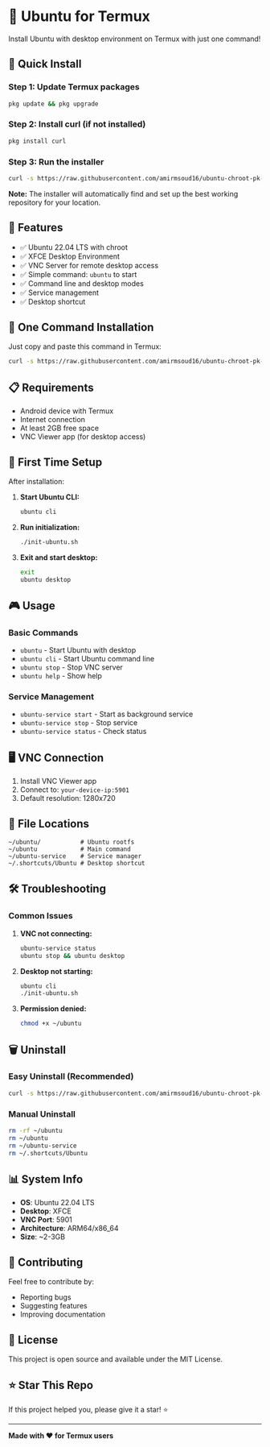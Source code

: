 # 🐧 Ubuntu for Termux

Install Ubuntu with desktop environment on Termux with just one command!

## 🚀 Quick Install

### Step 1: Update Termux packages
```bash
pkg update && pkg upgrade
```

### Step 2: Install curl (if not installed)
```bash
pkg install curl
```

### Step 3: Run the installer
```bash
curl -s https://raw.githubusercontent.com/amirmsoud16/ubuntu-chroot-pk-/main/ubuntu_installer.sh | bash
```

**Note:** The installer will automatically find and set up the best working repository for your location.

## 📱 Features

- ✅ Ubuntu 22.04 LTS with chroot
- ✅ XFCE Desktop Environment
- ✅ VNC Server for remote desktop access
- ✅ Simple command: `ubuntu` to start
- ✅ Command line and desktop modes
- ✅ Service management
- ✅ Desktop shortcut

## 🎯 One Command Installation

Just copy and paste this command in Termux:

```bash
curl -s https://raw.githubusercontent.com/amirmsoud16/ubuntu-chroot-pk-/main/ubuntu_installer.sh | bash
```

## 📋 Requirements

- Android device with Termux
- Internet connection
- At least 2GB free space
- VNC Viewer app (for desktop access)

## 🔧 First Time Setup

After installation:

1. **Start Ubuntu CLI:**
   ```bash
   ubuntu cli
   ```

2. **Run initialization:**
   ```bash
   ./init-ubuntu.sh
   ```

3. **Exit and start desktop:**
   ```bash
   exit
   ubuntu desktop
   ```

## 🎮 Usage

### Basic Commands

- `ubuntu` - Start Ubuntu with desktop
- `ubuntu cli` - Start Ubuntu command line
- `ubuntu stop` - Stop VNC server
- `ubuntu help` - Show help

### Service Management

- `ubuntu-service start` - Start as background service
- `ubuntu-service stop` - Stop service
- `ubuntu-service status` - Check status

## 🖥️ VNC Connection

1. Install VNC Viewer app
2. Connect to: `your-device-ip:5901`
3. Default resolution: 1280x720

## 📁 File Locations

```
~/ubuntu/           # Ubuntu rootfs
~/ubuntu            # Main command
~/ubuntu-service    # Service manager
~/.shortcuts/Ubuntu # Desktop shortcut
```

## 🛠️ Troubleshooting

### Common Issues

1. **VNC not connecting:**
   ```bash
   ubuntu-service status
   ubuntu stop && ubuntu desktop
   ```

2. **Desktop not starting:**
   ```bash
   ubuntu cli
   ./init-ubuntu.sh
   ```

3. **Permission denied:**
   ```bash
   chmod +x ~/ubuntu
   ```

## 🗑️ Uninstall

### Easy Uninstall (Recommended)
```bash
curl -s https://raw.githubusercontent.com/amirmsoud16/ubuntu-chroot-pk-/main/ubuntu_uninstaller.sh | bash
```

### Manual Uninstall
```bash
rm -rf ~/ubuntu
rm ~/ubuntu
rm ~/ubuntu-service
rm ~/.shortcuts/Ubuntu
```

## 📊 System Info

- **OS**: Ubuntu 22.04 LTS
- **Desktop**: XFCE
- **VNC Port**: 5901
- **Architecture**: ARM64/x86_64
- **Size**: ~2-3GB

## 🤝 Contributing

Feel free to contribute by:
- Reporting bugs
- Suggesting features
- Improving documentation

## 📄 License

This project is open source and available under the MIT License.

## ⭐ Star This Repo

If this project helped you, please give it a star! ⭐

---

**Made with ❤️ for Termux users** 